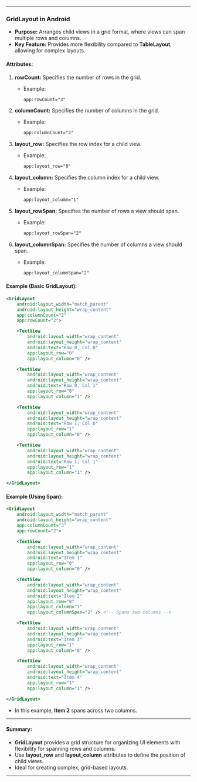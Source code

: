 
---

### **GridLayout in Android**

- **Purpose:** Arranges child views in a grid format, where views can span multiple rows and columns.
- **Key Feature:** Provides more flexibility compared to **TableLayout**, allowing for complex layouts.

#### **Attributes:**
1. **rowCount:** Specifies the number of rows in the grid.
   - Example:
     ```xml
     app:rowCount="3"
     ```

2. **columnCount:** Specifies the number of columns in the grid.
   - Example:
     ```xml
     app:columnCount="2"
     ```

3. **layout_row:** Specifies the row index for a child view.
   - Example:
     ```xml
     app:layout_row="0"
     ```

4. **layout_column:** Specifies the column index for a child view.
   - Example:
     ```xml
     app:layout_column="1"
     ```

5. **layout_rowSpan:** Specifies the number of rows a view should span.
   - Example:
     ```xml
     app:layout_rowSpan="2"
     ```

6. **layout_columnSpan:** Specifies the number of columns a view should span.
   - Example:
     ```xml
     app:layout_columnSpan="2"
     ```

#### **Example (Basic GridLayout):**

```xml
<GridLayout
    android:layout_width="match_parent"
    android:layout_height="wrap_content"
    app:columnCount="2"
    app:rowCount="2">

    <TextView
        android:layout_width="wrap_content"
        android:layout_height="wrap_content"
        android:text="Row 0, Col 0"
        app:layout_row="0"
        app:layout_column="0" />

    <TextView
        android:layout_width="wrap_content"
        android:layout_height="wrap_content"
        android:text="Row 0, Col 1"
        app:layout_row="0"
        app:layout_column="1" />

    <TextView
        android:layout_width="wrap_content"
        android:layout_height="wrap_content"
        android:text="Row 1, Col 0"
        app:layout_row="1"
        app:layout_column="0" />

    <TextView
        android:layout_width="wrap_content"
        android:layout_height="wrap_content"
        android:text="Row 1, Col 1"
        app:layout_row="1"
        app:layout_column="1" />

</GridLayout>
```

#### **Example (Using Span):**

```xml
<GridLayout
    android:layout_width="match_parent"
    android:layout_height="wrap_content"
    app:columnCount="3"
    app:rowCount="2">

    <TextView
        android:layout_width="wrap_content"
        android:layout_height="wrap_content"
        android:text="Item 1"
        app:layout_row="0"
        app:layout_column="0" />

    <TextView
        android:layout_width="wrap_content"
        android:layout_height="wrap_content"
        android:text="Item 2"
        app:layout_row="0"
        app:layout_column="1"
        app:layout_columnSpan="2" /> <!-- Spans two columns -->

    <TextView
        android:layout_width="wrap_content"
        android:layout_height="wrap_content"
        android:text="Item 3"
        app:layout_row="1"
        app:layout_column="0" />

    <TextView
        android:layout_width="wrap_content"
        android:layout_height="wrap_content"
        android:text="Item 4"
        app:layout_row="1"
        app:layout_column="1" />

</GridLayout>
```
- In this example, **Item 2** spans across two columns.

---

#### **Summary:**
- **GridLayout** provides a grid structure for organizing UI elements with flexibility for spanning rows and columns.
- Use **layout_row** and **layout_column** attributes to define the position of child views.
- Ideal for creating complex, grid-based layouts.

---
